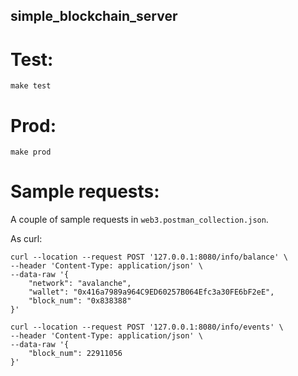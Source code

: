 ## simple_blockchain_server

# Test:
`make test`

# Prod:
`make prod`

# Sample requests:
A couple of sample requests in `web3.postman_collection.json`.

As curl:
``` 
curl --location --request POST '127.0.0.1:8080/info/balance' \
--header 'Content-Type: application/json' \
--data-raw '{
    "network": "avalanche",
    "wallet": "0x416a7989a964C9ED60257B064Efc3a30FE6bF2eE",
    "block_num": "0x838388"
}'
```
``` 
curl --location --request POST '127.0.0.1:8080/info/events' \
--header 'Content-Type: application/json' \
--data-raw '{
    "block_num": 22911056
}'
```